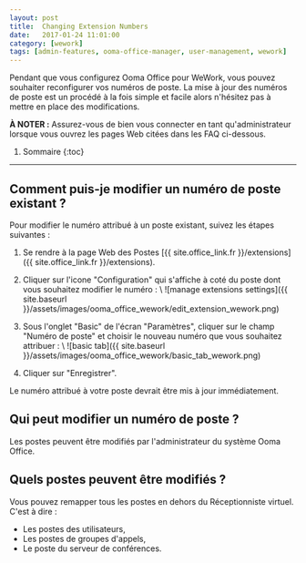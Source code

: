 ```yaml
---
layout: post
title:  Changing Extension Numbers
date:   2017-01-24 11:01:00
category: [wework]
tags: [admin-features, ooma-office-manager, user-management, wework]
---
```


Pendant que vous configurez Ooma Office pour WeWork, vous pouvez souhaiter reconfigurer vos numéros de poste. La mise à jour des numéros de poste est un procédé à la fois simple et facile alors n'hésitez pas à mettre en place des modifications.

**À NOTER :** Assurez-vous de bien vous connecter en tant qu'administrateur lorsque vous ouvrez les pages Web citées dans les FAQ ci-dessous.

1. Sommaire
{:toc}
* * *

## Comment puis-je modifier un numéro de poste existant ?

Pour modifier le numéro attribué à un poste existant, suivez les étapes suivantes :

1. Se rendre à la page Web des Postes [{{ site.office_link.fr }}/extensions]({{ site.office_link.fr }}/extensions).
2. Cliquer sur l'icone "Configuration" qui s'affiche à coté du poste dont vous souhaitez modifier le numéro : \\
   ![manage extensions settings]({{ site.baseurl }}/assets/images/ooma_office_wework/edit_extension_wework.png)

3. Sous l'onglet "Basic" de l'écran "Paramètres", cliquer sur le champ "Numéro de poste" et choisir le nouveau numéro que vous souhaitez attribuer : \\
   ![basic tab]({{ site.baseurl }}/assets/images/ooma_office_wework/basic_tab_wework.png)

4. Cliquer sur "Enregistrer".

Le numéro attribué à votre poste devrait être mis à jour immédiatement.

## Qui peut modifier un numéro de poste ? 

Les postes peuvent être modifiés par l'administrateur du système Ooma Office.

## Quels postes peuvent être modifiés ?

Vous pouvez remapper tous les postes en dehors du Réceptionniste virtuel. C'est à dire :

* Les postes des utilisateurs,
* Les postes de groupes d'appels,
* Le poste du serveur de conférences.